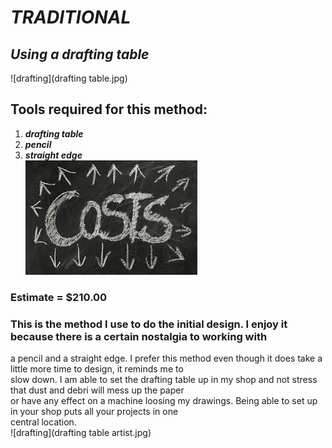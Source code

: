 # *TRADITIONAL*  
## *Using a drafting table*  
![drafting](drafting table.jpg)  
## Tools required for this method:  
1. ***drafting table***
1. ***pencil***  
1. ***straight edge***  
![cost](cost.jpg)  
### Estimate = $210.00  
### This is the method I use to do the initial design. I enjoy it because there is a certain nostalgia to working with  
a pencil and a straight edge. I prefer this method even though it does take a little more time to design, it reminds me to  
slow down. I am able to set the drafting table up in my shop and not stress that dust and debri will mess up the paper  
or have any effect on a machine loosing my drawings. Being able to set up in your shop puts all your projects in one  
central location.  
![drafting](drafting table artist.jpg)  
